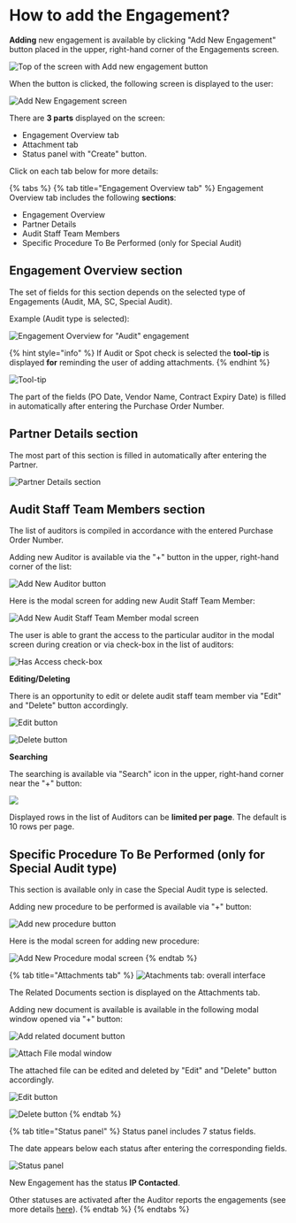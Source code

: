 # How to add the Engagement?

**Adding** new engagement is available by clicking "Add New Engagement"  button placed in the upper, right-hand corner of the Engagements screen.

![Top of the screen with Add new engagement button](../../../.gitbook/assets/5.png)

 When the button is clicked, the following screen is displayed to the user:

![Add New Engagement screen](../../../.gitbook/assets/6.png)

There are **3 parts** displayed on the screen:

* Engagement Overview tab
* Attachment tab
* Status panel with "Create" button.

Click on each tab below for more details:

{% tabs %}
{% tab title="Engagement Overview tab" %}
Engagement Overview tab includes  the following **sections**: 

* Engagement Overview
* Partner Details
* Audit Staff Team Members 
* Specific Procedure To Be Performed \(only for Special Audit\)

## Engagement Overview section

The set of fields for this section depends on the selected type of Engagements \(Audit, MA, SC, Special Audit\).

Example \(Audit type is selected\):

![Engagement Overview for &quot;Audit&quot; engagement](../../../.gitbook/assets/7.png)

{% hint style="info" %}
If Audit or Spot check is selected the **tool-tip** is displayed **for** reminding the user of adding attachments. 
{% endhint %}

![Tool-tip ](../../../.gitbook/assets/8.png)

The part of the fields \(PO Date, Vendor Name, Contract Expiry Date\) is filled in automatically after entering the Purchase Order Number.

## Partner Details section

The most part of this section is filled in automatically after entering the Partner.

![Partner Details section](../../../.gitbook/assets/9.png)

## Audit Staff Team Members section

The list of auditors is compiled in accordance with the entered Purchase Order Number.

Adding new Auditor is available via the "+" button in the upper, right-hand corner of the list:

![Add New Auditor button](../../../.gitbook/assets/10.png)

Here is the modal screen for adding new Audit Staff Team Member: 

![Add New Audit Staff Team Member modal screen](../../../.gitbook/assets/11.png)

The user is able to grant the access to the particular auditor in the modal screen during creation or via check-box in the list of auditors: 

![Has Access check-box](../../../.gitbook/assets/12.png)

**Editing/Deleting**

There is an opportunity to edit or delete audit staff team member via "Edit" and "Delete" button accordingly.

![Edit button](../../../.gitbook/assets/13.png)

![Delete button](../../../.gitbook/assets/14.png)

**Searching**

The searching is available via "Search" icon in the upper, right-hand corner near the "+" button:

![](../../../.gitbook/assets/15.png)

Displayed rows in the list of Auditors can be **limited per page**. The default is 10 rows per page.

## Specific Procedure To Be Performed \(only for Special Audit type\)

This section is available only in case the Special Audit type is selected.

Adding new procedure to be performed is available via "+" button: 

![Add new procedure button](../../../.gitbook/assets/18.png)

Here is the modal screen for adding new procedure: 

![Add New Procedure modal screen](../../../.gitbook/assets/19.png)
{% endtab %}

{% tab title="Attachments tab" %}
![Atachments tab: overall interface](../../../.gitbook/assets/20.png)

The Related Documents section is displayed on the Attachments tab. 

Adding new document is available is available in the following modal window opened via "+" button:

![Add related document button](../../../.gitbook/assets/21.png)

![Attach File modal window](../../../.gitbook/assets/22.png)

The attached file can be edited and deleted by "Edit" and "Delete" button accordingly.

![Edit button](../../../.gitbook/assets/23%20%281%29.png)

![Delete button](../../../.gitbook/assets/24.png)
{% endtab %}

{% tab title="Status panel" %}
Status panel includes 7 status fields. 

The date appears below each status after entering the corresponding fields.  

![Status panel](../../../.gitbook/assets/28.png)

New Engagement has the status **IP Contacted**. 

Other statuses are activated after the Auditor reports the engagements \(see more details [here](../edit-by-auditor/)\).
{% endtab %}
{% endtabs %}






